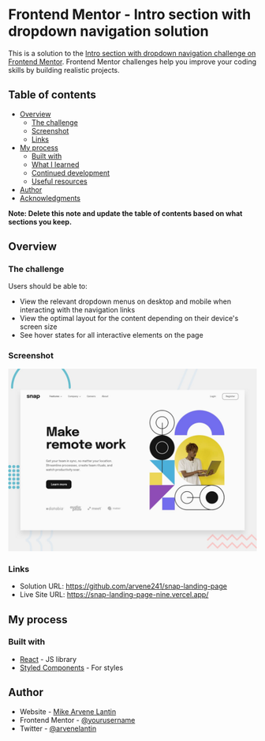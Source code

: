 # Frontend Mentor - Intro section with dropdown navigation solution

This is a solution to the [Intro section with dropdown navigation challenge on Frontend Mentor](https://www.frontendmentor.io/challenges/intro-section-with-dropdown-navigation-ryaPetHE5). Frontend Mentor challenges help you improve your coding skills by building realistic projects. 

## Table of contents

- [Overview](#overview)
  - [The challenge](#the-challenge)
  - [Screenshot](#screenshot)
  - [Links](#links)
- [My process](#my-process)
  - [Built with](#built-with)
  - [What I learned](#what-i-learned)
  - [Continued development](#continued-development)
  - [Useful resources](#useful-resources)
- [Author](#author)
- [Acknowledgments](#acknowledgments)

**Note: Delete this note and update the table of contents based on what sections you keep.**

## Overview

### The challenge

Users should be able to:

- View the relevant dropdown menus on desktop and mobile when interacting with the navigation links
- View the optimal layout for the content depending on their device's screen size
- See hover states for all interactive elements on the page

### Screenshot

![](./design/desktop-preview.jpg)

### Links

- Solution URL: https://github.com/arvene241/snap-landing-page
- Live Site URL: https://snap-landing-page-nine.vercel.app/

## My process

### Built with

- [React](https://reactjs.org/) - JS library
- [Styled Components](https://styled-components.com/) - For styles

## Author

- Website - [Mike Arvene Lantin](https://arvene.live/)
- Frontend Mentor - [@yourusername](https://www.frontendmentor.io/profile/arvene241)
- Twitter - [@arvenelantin](https://twitter.com/arvenelantin)
